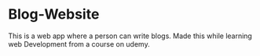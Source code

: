 # Blog-Website
This is a web app where a person can write blogs.
Made this while learning web Development from a course on udemy.
